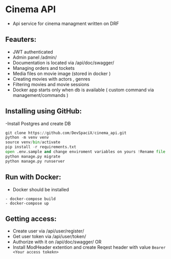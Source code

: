 # Cinema API
- Api service for cinema managment written on DRF

## Feauters:
- JWT authenticated
- Admin panel /admin/
- Documentation is located via /api/doc/swagger/
- Managing orders and tockets
- Media files on movie image (stored in docker )
- Creating movies with actors , genres 
- Filtering movies and movie sessions
- Docker app starts only when db is available ( custom command via management/commands )

## Installing using GitHub:
-Install Postgres and create DB

```python
git clone https://github.com/DevSpaciX/cinema_api.git
python -m venv venv
source venv/bin/activate
pip install -r requirements.txt
open .env.sample and change enviroment variables on yours !Rename file from .env.sample to .env
python manage.py migrate
python manage.py runserver
```
## Run with Docker:
- Docker should be installed
```
- docker-compose build
- docker-compose up
```

## Getting access:
- Create user via /api/user/register/
- Get user token via /api/user/token/
- Authorize with it on /api/doc/swagger/ OR 
- Install ModHeader extention and create Reqest header with value ```Bearer <Your access tokekn>```

